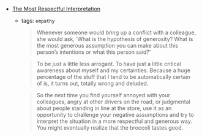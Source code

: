 - [The Most Respectful Interpretation](https://fs.blog/2017/01/most-respectful-interpretation/)

  - tags: `empathy`

    > Whenever someone would bring up a conflict with a colleague, she would ask, ‘What is the hypothesis of generosity? What is the most generous assumption you can make about this person’s intentions or what this person said?’

    > To be just a little less arrogant. To have just a little critical awareness about myself and my certainties. Because a huge percentage of the stuff that I tend to be automatically certain of is, it turns out, totally wrong and deluded.

    > So the next time you find yourself annoyed with your colleagues, angry at other drivers on the road, or judgmental about people standing in line at the store, use it as an opportunity to challenge your negative assumptions and try to interpret the situation in a more respectful and generous way. You might eventually realize that the broccoli tastes good.
